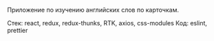 
Приложение по изучению английских слов по карточкам.

Стек: react, redux, redux-thunks, RTK, axios, css-modules
Код: eslint, prettier
